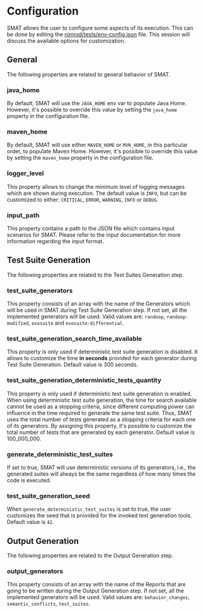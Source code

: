 # Configuration

SMAT allows the user to configure some aspects of its execution. This can be done by editing the [nimrod/tests/env-config.json](../nimrod/tests/env-config.json) file. This session will discuss the available options for customization.

## General
The following properties are related to general behavior of SMAT.

### java_home
By default, SMAT will use the `JAVA_HOME` env var to populate Java Home. However, it's possible to override this value by setting the `java_home` property in the configuration file.

### maven_home
By default, SMAT will use either `MAVEN_HOME` or `MVN_HOME`, in this particular order, to populate Maven Home. However, it's possible to override this value by setting the `maven_home` property in the configuration file.

### logger_level
This property allows to change the minimum level of logging messages which are shown during execution. The default value is `INFO`, but can be customized to either: `CRITICAL`, `ERROR`, `WARNING`, `INFO` or `DEBUG`.

### input_path
This property contains a path to the JSON file which contains input scenarios for SMAT. Please refer to the input documentation for more information regarding the input format.

## Test Suite Generation
The following properties are related to the Test Suites Generation step.

### test_suite_generators
This property consists of an array with the name of the Generators which will be used in SMAT during Test Suite Generation step. If not set, all the implemented generators will be used. Valid values are: `randoop`, `randoop-modified`, `evosuite` and `evosuite-differential`.

### test_suite_generation_search_time_available
This property is only used if deterministic test suite generation is disabled. It allows to customize the time **in seconds** provided for each generator during Test Suite Generation. Default value is 300 seconds.

### test_suite_generation_deterministic_tests_quantity
This property is only used if deterministic test suite generation is enabled. When using deterministic test suite generation, the time for search available cannot be used as a stopping criteria, since different computing power can influence in the time required to generate the same test suite. Thus, SMAT uses the total number of tests generated as a stopping criteria for each one of its generators. By assigning this property, it's possible to customize the total number of tests that are generated by each generator. Default value is 100_000_000.

### generate_deterministic_test_suites
If set to true, SMAT will use deterministic versions of its generators, i.e., the generated suites will always be the same regardless of how many times the code is executed.

### test_suite_generation_seed
When `generate_deterministic_test_suites` is set to true, the user customizes the seed that is provided for the invoked test generation tools. Default value is `42`.

## Output Generation
The following properties are related to the Output Generation step.

### output_generators
This property consists of an array with the name of the Reports that are going to be written during the Output Generation step. If not set, all the implemented generators will be used. Valid values are: `behavior_changes`, `semantic_conflicts`, `test_suites`.
